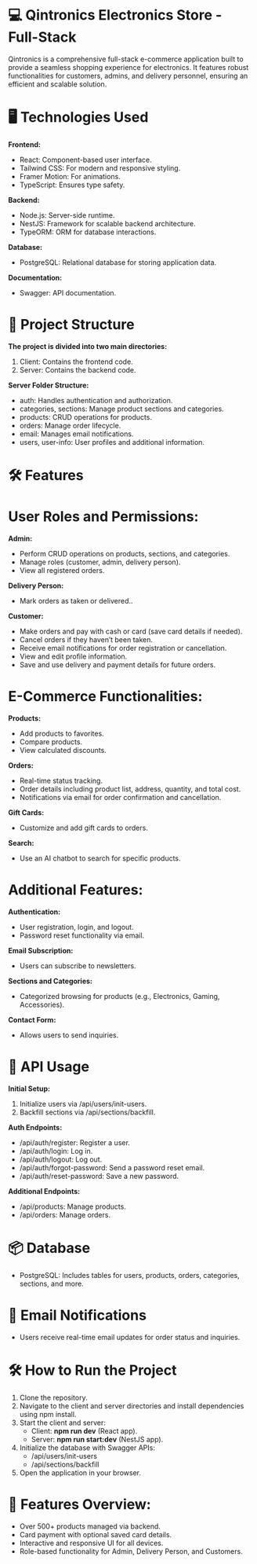 # 💻 Qintronics Electronics Store - Full-Stack

Qintronics is a comprehensive full-stack e-commerce application built to provide a seamless shopping experience for electronics. It features robust functionalities for customers, admins, and delivery personnel, ensuring an efficient and scalable solution.

# 🖥️ Technologies Used

**Frontend:**

- React: Component-based user interface.
- Tailwind CSS: For modern and responsive styling.
- Framer Motion: For animations.
- TypeScript: Ensures type safety.

**Backend:**

- Node.js: Server-side runtime.
- NestJS: Framework for scalable backend architecture.
- TypeORM: ORM for database interactions.

**Database:**

- PostgreSQL: Relational database for storing application data.

**Documentation:**

- Swagger: API documentation.

# 📂 Project Structure

**The project is divided into two main directories:**

1. Client: Contains the frontend code.
2. Server: Contains the backend code.

**Server Folder Structure:**

- auth: Handles authentication and authorization.
- categories, sections: Manage product sections and categories.
- products: CRUD operations for products.
- orders: Manage order lifecycle.
- email: Manages email notifications.
- users, user-info: User profiles and additional information.

# 🛠️ Features

# User Roles and Permissions:

**Admin:**

- Perform CRUD operations on products, sections, and categories.
- Manage roles (customer, admin, delivery person).
- View all registered orders.

**Delivery Person:**

- Mark orders as taken or delivered..

**Customer:**

- Make orders and pay with cash or card (save card details if needed).
- Cancel orders if they haven’t been taken.
- Receive email notifications for order registration or cancellation.
- View and edit profile information.
- Save and use delivery and payment details for future orders.

# E-Commerce Functionalities:

**Products:**

- Add products to favorites.
- Compare products.
- View calculated discounts.

**Orders:**

- Real-time status tracking.
- Order details including product list, address, quantity, and total cost.
- Notifications via email for order confirmation and cancellation.

**Gift Cards:**

- Customize and add gift cards to orders.

**Search:**

- Use an AI chatbot to search for specific products.

# Additional Features:

**Authentication:**

- User registration, login, and logout.
- Password reset functionality via email.

**Email Subscription:**

- Users can subscribe to newsletters.

**Sections and Categories:**

- Categorized browsing for products (e.g., Electronics, Gaming, Accessories).

**Contact Form:**

- Allows users to send inquiries.

# 📜 API Usage

**Initial Setup:**

1. Initialize users via /api/users/init-users.
2. Backfill sections via /api/sections/backfill.

**Auth Endpoints:**

- /api/auth/register: Register a user.
- /api/auth/login: Log in.
- /api/auth/logout: Log out.
- /api/auth/forgot-password: Send a password reset email.
- /api/auth/reset-password: Save a new password.

**Additional Endpoints:**

- /api/products: Manage products.
- /api/orders: Manage orders.

# 📦 Database

- PostgreSQL: Includes tables for users, products, orders, categories, sections, and more.

# 📧 Email Notifications

- Users receive real-time email updates for order status and inquiries.

# 🛠️ How to Run the Project

1. Clone the repository.
2. Navigate to the client and server directories and install dependencies using npm install.
3. Start the client and server:
   - Client: **npm run dev** (React app).
   - Server: **npm run start:dev** (NestJS app).
4. Initialize the database with Swagger APIs:
   - /api/users/init-users
   - /api/sections/backfill
5. Open the application in your browser.

# 🌟 Features Overview:

- Over 500+ products managed via backend.
- Card payment with optional saved card details.
- Interactive and responsive UI for all devices.
- Role-based functionality for Admin, Delivery Person, and Customers.
